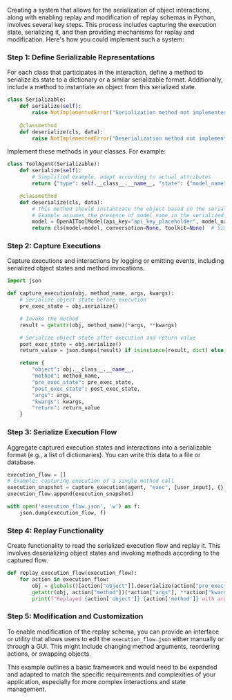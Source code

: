 Creating a system that allows for the serialization of object interactions, along with enabling replay and modification of replay schemas in Python, involves several key steps. This process includes capturing the execution state, serializing it, and then providing mechanisms for replay and modification. Here's how you could implement such a system:

### Step 1: Define Serializable Representations
For each class that participates in the interaction, define a method to serialize its state to a dictionary or a similar serializable format. Additionally, include a method to instantiate an object from this serialized state.

```python
class Serializable:
    def serialize(self):
        raise NotImplementedError("Serialization method not implemented")
    
    @classmethod
    def deserialize(cls, data):
        raise NotImplementedError("Deserialization method not implemented")
```

Implement these methods in your classes. For example:

```python
class ToolAgent(Serializable):
    def serialize(self):
        # Simplified example, adapt according to actual attributes
        return {"type": self.__class__.__name__, "state": {"model_name": self.model.model_name}}

    @classmethod
    def deserialize(cls, data):
        # This method should instantiate the object based on the serialized state.
        # Example assumes the presence of model_name in the serialized state.
        model = OpenAIToolModel(api_key="api_key_placeholder", model_name=data["state"]["model_name"])
        return cls(model=model, conversation=None, toolkit=None)  # Simplify, omit optional parameters for illustration
```

### Step 2: Capture Executions
Capture executions and interactions by logging or emitting events, including serialized object states and method invocations.

```python
import json

def capture_execution(obj, method_name, args, kwargs):
    # Serialize object state before execution
    pre_exec_state = obj.serialize()

    # Invoke the method
    result = getattr(obj, method_name)(*args, **kwargs)

    # Serialize object state after execution and return value
    post_exec_state = obj.serialize()
    return_value = json.dumps(result) if isinstance(result, dict) else str(result)

    return {
        "object": obj.__class__.__name__,
        "method": method_name,
        "pre_exec_state": pre_exec_state,
        "post_exec_state": post_exec_state,
        "args": args,
        "kwargs": kwargs,
        "return": return_value
    }
```

### Step 3: Serialize Execution Flow
Aggregate captured execution states and interactions into a serializable format (e.g., a list of dictionaries). You can write this data to a file or database.

```python
execution_flow = []
# Example: capturing execution of a single method call
execution_snapshot = capture_execution(agent, "exec", [user_input], {})
execution_flow.append(execution_snapshot)

with open('execution_flow.json', 'w') as f:
    json.dump(execution_flow, f)
```

### Step 4: Replay Functionality
Create functionality to read the serialized execution flow and replay it. This involves deserializing object states and invoking methods according to the captured flow.

```python
def replay_execution_flow(execution_flow):
    for action in execution_flow:
        obj = globals()[action["object"]].deserialize(action["pre_exec_state"])
        getattr(obj, action["method"])(*action["args"], **action["kwargs"])
        print(f"Replayed {action['object']}.{action['method']} with args {action['args']} and kwargs {action['kwargs']}")
```

### Step 5: Modification and Customization
To enable modification of the replay schema, you can provide an interface or utility that allows users to edit the `execution_flow.json` either manually or through a GUI. This might include changing method arguments, reordering actions, or swapping objects.

This example outlines a basic framework and would need to be expanded and adapted to match the specific requirements and complexities of your application, especially for more complex interactions and state management.